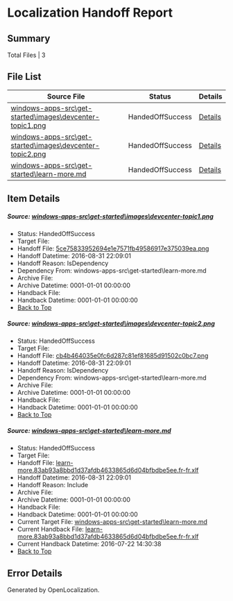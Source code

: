 # <a name='report-top'></a> Localization Handoff Report

## Summary
 Total Files | 3

## File List
 Source File | Status | Details 
 ----------- | ------ | ------- 
 [windows-apps-src\get-started\images\devcenter-topic1.png](https://github.com/Microsoft/windows-apps/blob/c30f7a4ecfbbda826307a50ea4c81d9e2f95c966/windows-apps-src/get-started/images/devcenter-topic1.png) | HandedOffSuccess | [Details](#5ce75833952694e1e7571fb49586917e375039ea3576)
 [windows-apps-src\get-started\images\devcenter-topic2.png](https://github.com/Microsoft/windows-apps/blob/c30f7a4ecfbbda826307a50ea4c81d9e2f95c966/windows-apps-src/get-started/images/devcenter-topic2.png) | HandedOffSuccess | [Details](#cb4b464035e0fc6d287c81ef81685d91502c0bc73577)
 [windows-apps-src\get-started\learn-more.md](https://github.com/Microsoft/windows-apps/blob/c30f7a4ecfbbda826307a50ea4c81d9e2f95c966/windows-apps-src/get-started/learn-more.md) | HandedOffSuccess | [Details](#09f08bebdfc8355b05f36713e6e04ae80645cbb03933)

## Item Details
##### <a name='5ce75833952694e1e7571fb49586917e375039ea3576'></a> Source: [windows-apps-src\get-started\images\devcenter-topic1.png](https://github.com/Microsoft/windows-apps/blob/c30f7a4ecfbbda826307a50ea4c81d9e2f95c966/windows-apps-src/get-started/images/devcenter-topic1.png)
* Status: HandedOffSuccess
* Target File: 
* Handoff File: [5ce75833952694e1e7571fb49586917e375039ea.png](https://github.com/Microsoft/WDG.handoff/blob/a2d5dc207a13276291323c5a3b062b72e7546bf8/ol-handoff/Microsoft/windows-apps.fr-fr/master/5ce75833952694e1e7571fb49586917e375039ea.png)
* Handoff Datetime: 2016-08-31 22:09:01
* Handoff Reason: IsDependency
* Dependency From: windows-apps-src\get-started\learn-more.md
* Archive File: 
* Archive Datetime: 0001-01-01 00:00:00
* Handback File: 
* Handback Datetime: 0001-01-01 00:00:00
* [Back to Top](#report-top)

##### <a name='cb4b464035e0fc6d287c81ef81685d91502c0bc73577'></a> Source: [windows-apps-src\get-started\images\devcenter-topic2.png](https://github.com/Microsoft/windows-apps/blob/c30f7a4ecfbbda826307a50ea4c81d9e2f95c966/windows-apps-src/get-started/images/devcenter-topic2.png)
* Status: HandedOffSuccess
* Target File: 
* Handoff File: [cb4b464035e0fc6d287c81ef81685d91502c0bc7.png](https://github.com/Microsoft/WDG.handoff/blob/a2d5dc207a13276291323c5a3b062b72e7546bf8/ol-handoff/Microsoft/windows-apps.fr-fr/master/cb4b464035e0fc6d287c81ef81685d91502c0bc7.png)
* Handoff Datetime: 2016-08-31 22:09:01
* Handoff Reason: IsDependency
* Dependency From: windows-apps-src\get-started\learn-more.md
* Archive File: 
* Archive Datetime: 0001-01-01 00:00:00
* Handback File: 
* Handback Datetime: 0001-01-01 00:00:00
* [Back to Top](#report-top)

##### <a name='09f08bebdfc8355b05f36713e6e04ae80645cbb03933'></a> Source: [windows-apps-src\get-started\learn-more.md](https://github.com/Microsoft/windows-apps/blob/c30f7a4ecfbbda826307a50ea4c81d9e2f95c966/windows-apps-src/get-started/learn-more.md)
* Status: HandedOffSuccess
* Target File: 
* Handoff File: [learn-more.83ab93a8bbd1d37afdb4633865d6d04bfbdbe5ee.fr-fr.xlf](https://github.com/Microsoft/WDG.handoff/blob/a2d5dc207a13276291323c5a3b062b72e7546bf8/ol-handoff/Microsoft/windows-apps.fr-fr/master/learn-more.83ab93a8bbd1d37afdb4633865d6d04bfbdbe5ee.fr-fr.xlf)
* Handoff Datetime: 2016-08-31 22:09:01
* Handoff Reason: Include
* Archive File: 
* Archive Datetime: 0001-01-01 00:00:00
* Handback File: 
* Handback Datetime: 0001-01-01 00:00:00
* Current Target File: [windows-apps-src\get-started\learn-more.md](https://github.com/Microsoft/windows-apps.fr-fr/blob/402eb0dc49711783fdbd768a93aa5456388b34d9/windows-apps-src/get-started/learn-more.md)
* Current Handback File: [learn-more.83ab93a8bbd1d37afdb4633865d6d04bfbdbe5ee.fr-fr.xlf](https://github.com/Microsoft/WDG.handback/blob/e8019a4155f189676550d9d336a37921a9040b0d/ol-handback/Microsoft/windows-apps.fr-fr/master/learn-more.83ab93a8bbd1d37afdb4633865d6d04bfbdbe5ee.fr-fr.xlf)
* Current Handback Datetime: 2016-07-22 14:30:38
* [Back to Top](#report-top)


## Error Details

Generated by OpenLocalization.
